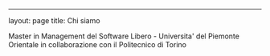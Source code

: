 ---
layout: page
title: Chi siamo


Master in Management del Software Libero - Universita' del Piemonte Orientale in collaborazione con il Politecnico di Torino

